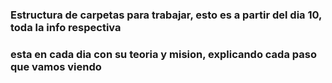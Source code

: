 ### Estructura de carpetas para trabajar, esto es a partir del dia 10, toda la info respectiva
### esta en cada dia con su teoria y mision, explicando cada paso que vamos viendo